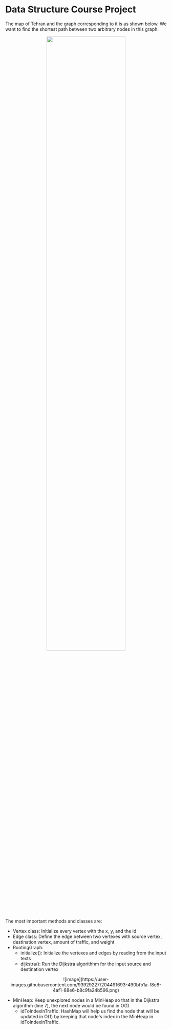 # Data Structure Course Project
The map of Tehran and the graph corresponding to it is as shown below. We want to find the shortest path between two arbitrary nodes in this graph.

<p align="center">
<img src="https://user-images.githubusercontent.com/93929227/204488691-e6f63f41-4977-4b05-822d-d9abad0dc991.png" width="70%" height="70%">
<p/>

The most important methods and classes are:
* Vertex class: Initialize every vertex with the x, y, and the id
* Edge class: Define the edge between two vertexes with source vertex, destination vertex, amount of traffic, and weight
* RootingGraph:
  * initialize(): Initialize the vertexes and edges by reading from the input texts
  * dijkstra(): Run the Dijkstra algorithhm for the input source and destination vertex
<p align="center">
 ![image](https://user-images.githubusercontent.com/93929227/204491693-490bfb1a-f8e8-4af1-88e6-b8c9fa24b596.png)
<p/>

* MinHeap: Keep unexplored nodes in a MinHeap so that in the Dijkstra algorithm (line 7), the next node would be found in O(1)
  * idToIndexInTraffic: HashMap will help us find the node that will be updated in O(1) by keeping that node's index in the MinHeap in idToIndexInTraffic.
